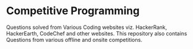 # Competitive Programming

Questions solved from Various Coding websites viz. HackerRank, HackerEarth, CodeChef and other websites. This repository also contains Questions from various offline and onsite competitions.
